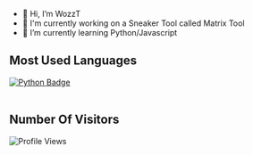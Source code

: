 - 👋 Hi, I’m WozzT
- 🔨 I'm currently working on a Sneaker Tool called Matrix Tool
- 🔎 I’m currently learning Python/Javascript

## Most Used Languages

[![Python Badge](https://img.shields.io/badge/python-3670A0?style=for-the-badge&logo=python&logoColor=ffdd54)](#)
<br />
<br />

## Number Of Visitors

![Profile Views](http://estruyf-github.azurewebsites.net/api/VisitorHit?user=Wozzt&repo=github-visitors-badge&countColorcountColor&countColor=%237B1E7A)


